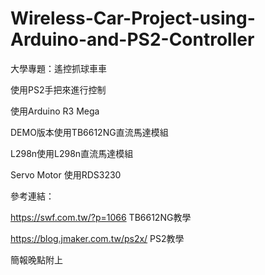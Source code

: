 # Wireless-Car-Project-using-Arduino-and-PS2-Controller

大學專題：遙控抓球車車

使用PS2手把來進行控制

使用Arduino R3 Mega

DEMO版本使用TB6612NG直流馬達模組

L298n使用L298n直流馬達模組

Servo Motor 使用RDS3230

參考連結：

https://swf.com.tw/?p=1066   TB6612NG教學

https://blog.jmaker.com.tw/ps2x/    PS2教學

簡報晚點附上
